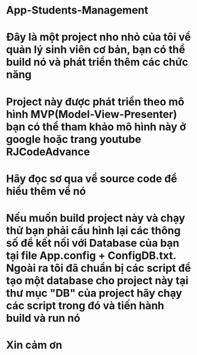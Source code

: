 # App-Students-Management
# Đây là một project nho nhỏ của tôi về quản lý sinh viên cơ bản, bạn có thể build nó và phát triển thêm các chức năng
# Project này được phát triển theo mô hình MVP(Model-View-Presenter) bạn có thể tham khảo mô hình này ở google hoặc trang youtube RJCodeAdvance
# Hãy đọc sơ qua về source code để hiểu thêm về nó
# Nếu muốn build project này và chạy thử bạn phải cấu hình lại các thông số để kết nối với Database của bạn tại file App.config + ConfigDB.txt. Ngoài ra tôi đã chuẩn bị các script để tạo một database cho project này tại thư mục "DB" của project hãy chạy các script trong đó và tiến hành build và run nó
# Xin cảm ơn
